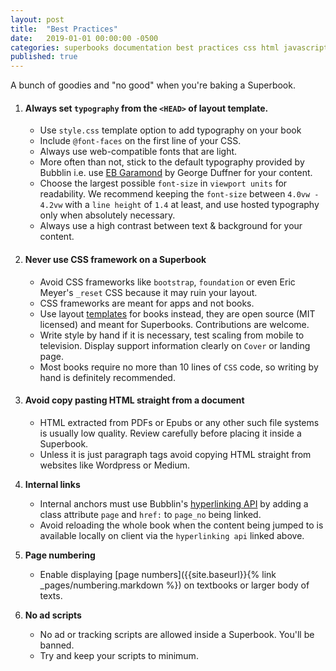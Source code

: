 ```yaml
---
layout: post
title:  "Best Practices"
date:   2019-01-01 00:00:00 -0500
categories: superbooks documentation best practices css html javascript
published: true
---
```


A bunch of goodies and "no good" when you're baking a Superbook.

1. #### Always set `typography` from the `<HEAD>` of layout template.
	+ Use `style.css` template option to add typography on your book
	+ Include `@font-faces` on the first line of your CSS.
	+ Always use web-compatible fonts that are light.
	+ More often than not, stick to the default typography provided by Bubblin i.e. use [EB Garamond](https://fonts.google.com/specimen/EB+Garamond) by George Duffner for your content.
	+ Choose the largest possible `font-size` in `viewport units` for readability. We recommend keeping the `font-size` between `4.0vw - 4.2vw` with a `line height` of `1.4` at least, and use hosted typography only when absolutely necessary.
	+ Always use a high contrast between text & background for your content.


2. #### Never use CSS framework on a Superbook
	+ Avoid CSS frameworks like `bootstrap`, `foundation` or even Eric Meyer's `_reset` CSS because it may ruin your layout.
	+ CSS frameworks are meant for apps and not books.
	+ Use layout [templates](https://github.com/bookiza/templates) for books instead, they are open source (MIT licensed) and meant for Superbooks. Contributions are welcome.
	+ Write style by hand if it is necessary, test scaling from mobile to television. Display support information clearly on `Cover` or landing page.
	+ Most books require no more than 10 lines of `CSS` code, so writing by hand is definitely recommended.


3. #### Avoid copy pasting HTML straight from a document
	+ HTML extracted from PDFs or Epubs or any other such file systems is usually low quality. Review carefully before placing it inside a Superbook.
	+ Unless it is just paragraph tags avoid copying HTML straight from websites like Wordpress or Medium.


4. **Internal links**
	+ Internal anchors must use Bubblin's [hyperlinking API](https://bubblin.io/book/official-handbook-by-marvin-danig/33) by adding a class attribute `page` and `href:` to `page_no` being linked.
	+ Avoid reloading the whole book when the content being jumped to is available locally on client via the `hyperlinking api` linked above.

5. **Page numbering** 
	+ Enable displaying [page numbers]({{site.baseurl}}{% link _pages/numbering.markdown %}) on textbooks or larger body of texts. 

6. **No ad scripts**
	+ No ad or tracking scripts are allowed inside a Superbook. You'll be banned.
	+ Try and keep your scripts to minimum.